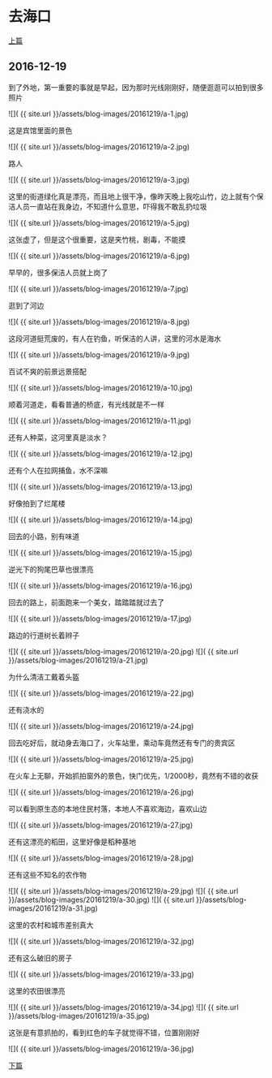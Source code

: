 去海口
========================

[上篇](/2016/12/18/三亚8.html)

2016-12-19
------------------------

到了外地，第一重要的事就是早起，因为那时光线刚刚好，随便逛逛可以拍到很多照片

![]( {{ site.url }}/assets/blog-images/20161219/a-1.jpg)

这是宾馆里面的景色

![]( {{ site.url }}/assets/blog-images/20161219/a-2.jpg)

路人

![]( {{ site.url }}/assets/blog-images/20161219/a-3.jpg)

这里的街道绿化真是漂亮，而且地上很干净，像昨天晚上我吃山竹，边上就有个保洁人员一直站在我身边，不知道什么意思，吓得我不敢乱扔垃圾

![]( {{ site.url }}/assets/blog-images/20161219/a-5.jpg)

这张虚了，但是这个很重要，这是夹竹桃，剧毒，不能摸

![]( {{ site.url }}/assets/blog-images/20161219/a-6.jpg)

早早的，很多保洁人员就上岗了

![]( {{ site.url }}/assets/blog-images/20161219/a-7.jpg)

逛到了河边

![]( {{ site.url }}/assets/blog-images/20161219/a-8.jpg)

这段河道挺荒废的，有人在钓鱼，听保洁的人讲，这里的河水是海水

![]( {{ site.url }}/assets/blog-images/20161219/a-9.jpg)

百试不爽的前景远景搭配

![]( {{ site.url }}/assets/blog-images/20161219/a-10.jpg)

顺着河道走，看看普通的桥底，有光线就是不一样

![]( {{ site.url }}/assets/blog-images/20161219/a-11.jpg)

还有人种菜，这河里真是淡水？

![]( {{ site.url }}/assets/blog-images/20161219/a-12.jpg)

还有个人在拉网捕鱼，水不深嘛

![]( {{ site.url }}/assets/blog-images/20161219/a-13.jpg)

好像拍到了烂尾楼

![]( {{ site.url }}/assets/blog-images/20161219/a-14.jpg)

回去的小路，别有味道

![]( {{ site.url }}/assets/blog-images/20161219/a-15.jpg)

逆光下的狗尾巴草也很漂亮

![]( {{ site.url }}/assets/blog-images/20161219/a-16.jpg)

回去的路上，前面跑来一个美女，踏踏踏就过去了

![]( {{ site.url }}/assets/blog-images/20161219/a-17.jpg)

路边的行道树长着辫子

![]( {{ site.url }}/assets/blog-images/20161219/a-20.jpg)
![]( {{ site.url }}/assets/blog-images/20161219/a-21.jpg)

为什么清洁工戴着头盔

![]( {{ site.url }}/assets/blog-images/20161219/a-22.jpg)

还有浇水的

![]( {{ site.url }}/assets/blog-images/20161219/a-24.jpg)

回去吃好后，就动身去海口了，火车站里，乘动车竟然还有专门的贵宾区

![]( {{ site.url }}/assets/blog-images/20161219/a-25.jpg)

在火车上无聊，开始抓拍窗外的景色，快门优先，1/2000秒，竟然有不错的收获

![]( {{ site.url }}/assets/blog-images/20161219/a-26.jpg)

可以看到原生态的本地住民村落，本地人不喜欢海边，喜欢山边

![]( {{ site.url }}/assets/blog-images/20161219/a-27.jpg)

还有这漂亮的稻田，这里好像是稻种基地

![]( {{ site.url }}/assets/blog-images/20161219/a-28.jpg)

还有这些不知名的农作物

![]( {{ site.url }}/assets/blog-images/20161219/a-29.jpg)
![]( {{ site.url }}/assets/blog-images/20161219/a-30.jpg)
![]( {{ site.url }}/assets/blog-images/20161219/a-31.jpg)

这里的农村和城市差别真大

![]( {{ site.url }}/assets/blog-images/20161219/a-32.jpg)

还有这么破旧的房子

![]( {{ site.url }}/assets/blog-images/20161219/a-33.jpg)

这里的农田很漂亮

![]( {{ site.url }}/assets/blog-images/20161219/a-34.jpg)
![]( {{ site.url }}/assets/blog-images/20161219/a-35.jpg)

这张是有意抓拍的，看到红色的车子就觉得不错，位置刚刚好

![]( {{ site.url }}/assets/blog-images/20161219/a-36.jpg)

[下篇](/2016/12/19/海口2.html)